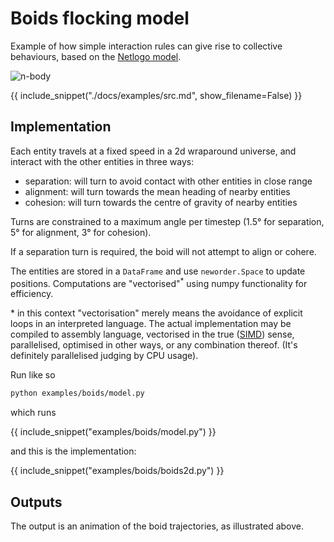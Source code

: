 # Boids flocking model

Example of how simple interaction rules can give rise to collective behaviours, based on the [Netlogo model](https://ccl.northwestern.edu/netlogo/models/Flocking).

![n-body](./img/boids2d.gif)

{{ include_snippet("./docs/examples/src.md", show_filename=False) }}

## Implementation

Each entity travels at a fixed speed in a 2d wraparound universe, and interact with the other entities in three ways:

- separation: will turn to avoid contact with other entities in close range 
- alignment: will turn towards the mean heading of nearby entities
- cohesion: will turn towards the centre of gravity of nearby entities

Turns are constrained to a maximum angle per timestep (1.5&deg; for separation, 5&deg; for alignment, 3&deg; for cohesion). 

If a separation turn is required, the boid will not attempt to align or cohere.

The entities are stored in a `DataFrame` and use `neworder.Space` to update positions. Computations are "vectorised"<sup>&ast;</sup> using numpy functionality for efficiency.

&ast; in this context "vectorisation" merely means the avoidance of explicit loops in an interpreted language. The actual implementation may be compiled to assembly language, vectorised in the true ([SIMD](https://en.wikipedia.org/wiki/SIMD)) sense, parallelised, optimised in other ways, or any combination thereof. (It's definitely parallelised judging by CPU usage).

Run like so

```sh
python examples/boids/model.py
```

which runs

{{ include_snippet("examples/boids/model.py") }}

and this is the implementation:

{{ include_snippet("examples/boids/boids2d.py") }}


## Outputs

The output is an animation of the boid trajectories, as illustrated above.